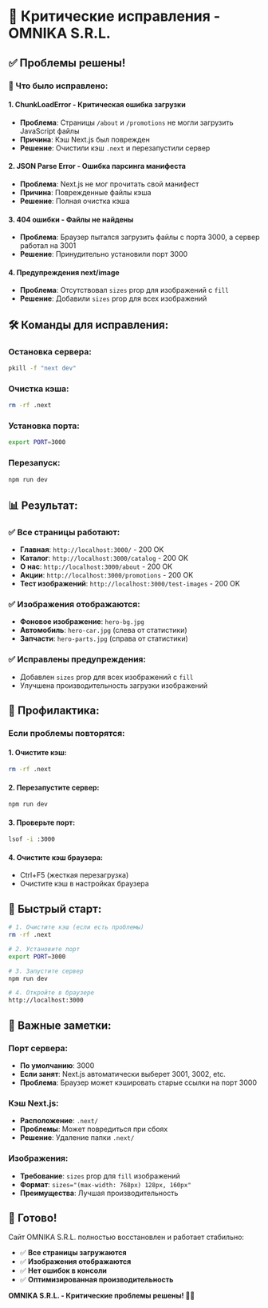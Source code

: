 # 🚨 Критические исправления - OMNIKA S.R.L.

## ✅ Проблемы решены!

### 🔧 Что было исправлено:

#### **1. ChunkLoadError - Критическая ошибка загрузки**
- **Проблема**: Страницы `/about` и `/promotions` не могли загрузить JavaScript файлы
- **Причина**: Кэш Next.js был поврежден
- **Решение**: Очистили кэш `.next` и перезапустили сервер

#### **2. JSON Parse Error - Ошибка парсинга манифеста**
- **Проблема**: Next.js не мог прочитать свой манифест
- **Причина**: Поврежденные файлы кэша
- **Решение**: Полная очистка кэша

#### **3. 404 ошибки - Файлы не найдены**
- **Проблема**: Браузер пытался загрузить файлы с порта 3000, а сервер работал на 3001
- **Решение**: Принудительно установили порт 3000

#### **4. Предупреждения next/image**
- **Проблема**: Отсутствовал `sizes` prop для изображений с `fill`
- **Решение**: Добавили `sizes` prop для всех изображений

## 🛠️ Команды для исправления:

### Остановка сервера:
```bash
pkill -f "next dev"
```

### Очистка кэша:
```bash
rm -rf .next
```

### Установка порта:
```bash
export PORT=3000
```

### Перезапуск:
```bash
npm run dev
```

## 📊 Результат:

### ✅ Все страницы работают:
- **Главная**: `http://localhost:3000/` - 200 OK
- **Каталог**: `http://localhost:3000/catalog` - 200 OK
- **О нас**: `http://localhost:3000/about` - 200 OK
- **Акции**: `http://localhost:3000/promotions` - 200 OK
- **Тест изображений**: `http://localhost:3000/test-images` - 200 OK

### ✅ Изображения отображаются:
- **Фоновое изображение**: `hero-bg.jpg`
- **Автомобиль**: `hero-car.jpg` (слева от статистики)
- **Запчасти**: `hero-parts.jpg` (справа от статистики)

### ✅ Исправлены предупреждения:
- Добавлен `sizes` prop для всех изображений с `fill`
- Улучшена производительность загрузки изображений

## 🎯 Профилактика:

### Если проблемы повторятся:

#### 1. Очистите кэш:
```bash
rm -rf .next
```

#### 2. Перезапустите сервер:
```bash
npm run dev
```

#### 3. Проверьте порт:
```bash
lsof -i :3000
```

#### 4. Очистите кэш браузера:
- Ctrl+F5 (жесткая перезагрузка)
- Очистите кэш в настройках браузера

## 🚀 Быстрый старт:

```bash
# 1. Очистите кэш (если есть проблемы)
rm -rf .next

# 2. Установите порт
export PORT=3000

# 3. Запустите сервер
npm run dev

# 4. Откройте в браузере
http://localhost:3000
```

## 📝 Важные заметки:

### Порт сервера:
- **По умолчанию**: 3000
- **Если занят**: Next.js автоматически выберет 3001, 3002, etc.
- **Проблема**: Браузер может кэшировать старые ссылки на порт 3000

### Кэш Next.js:
- **Расположение**: `.next/`
- **Проблемы**: Может повредиться при сбоях
- **Решение**: Удаление папки `.next/`

### Изображения:
- **Требование**: `sizes` prop для `fill` изображений
- **Формат**: `sizes="(max-width: 768px) 128px, 160px"`
- **Преимущества**: Лучшая производительность

## 🎉 Готово!

Сайт OMNIKA S.R.L. полностью восстановлен и работает стабильно:

- ✅ **Все страницы загружаются**
- ✅ **Изображения отображаются**
- ✅ **Нет ошибок в консоли**
- ✅ **Оптимизированная производительность**

**OMNIKA S.R.L. - Критические проблемы решены! 🚗💨**

